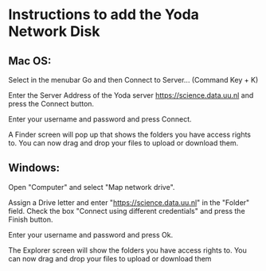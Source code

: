 # Instructions to add the Yoda Network Disk

## Mac OS:
 
Select in the menubar Go and then Connect to Server... (Command Key + K)
 
Enter the Server Address of the Yoda server 
https://science.data.uu.nl 
and press the Connect button.
 
Enter your username and password and press Connect.
 
A Finder screen will pop up that shows the folders you have access rights
to. You can now drag and drop your files to upload or download them.
 
## Windows:
 
Open "Computer" and select "Map network drive". 
 
Assign a Drive letter and enter 
"https://science.data.uu.nl" 
in the "Folder" field. Check the box "Connect using different credentials" and press the Finish button. 
 
Enter your username and password and press Ok.
 
The Explorer screen will show the folders you have access rights to. You
can now drag and drop your files to upload or download them


